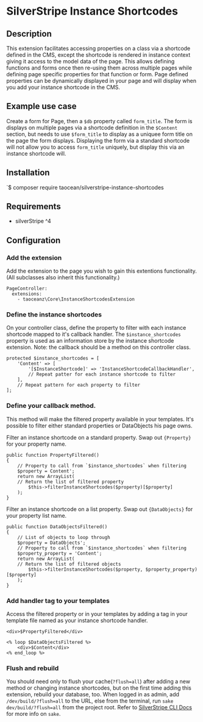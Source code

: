 # SilverStripe Instance Shortcodes

## Description
This extension facilitates accessing properties on a class via a shortcode defined in the CMS, except the shortcode is rendered in instance context giving it access to the model data of the page.
This allows defining functions and forms once then re-using them across multiple pages while defining page specific properties for that function or form.
Page defined properties can be dynamically displayed in your page and will display when you add your instance shortcode in the CMS.

## Example use case
Create a form for Page, then a `$db` property called `form_title`. The form is displays on multiple pages via a shortcode definition in the `$Content` section, but needs to use `$form_title` to display as a uniquee form title on the page the form displays.
Displaying the form via a standard shortcode will not allow you to access `form_title` uniquely, but display this via an instance shortcode will.

## Installation
`$ composer require taocean/silverstripe-instance-shortcodes

## Requirements
- silverStripe ^4

## Configuration
### Add the extension
Add the extension to the page you wish to gain this extentions functionality. (All subclasses also inherit this functionality.)
```
PageController:
  extensions:
    - taoceanz\Core\InstanceShortcodesExtension
```
### Define the instance shortcodes
On your controller class, define the property to filter with each instance shortcode mapped to it's callback handler.
The `$instance_shortcodes` property is used as an information store by the instance shortcode extension.
Note: the callback should be a method on this controller class.
```
protected $instance_shortcodes = [
	'Content' => [
		'[$InstanceShortcode]' => 'InstanceShortcodeCallbackHandler',
		// Repeat patter for each instance shortcode to filter
	],
	// Repeat pattern for each property to filter
];
```
### Define your callback method.
This method will make the filtered property available in your templates.
It's possible to filter either standard properties or DataObjects his page owns.

Filter an instance shortcode on a standard property.
Swap out `{Property}` for your property name.
```
public function PropertyFiltered()
{
    // Property to call from `$instance_shortcodes` when filtering
    $property = Content';
    return new ArrayList(
	// Return the list of filtered property
        $this->filterInstanceShortcodes($property)[$property]
    );
}
```
Filter an instance shortcode on a list property.
Swap out `{DataObjects}` for your property list name.
```
public function DataObjectsFiltered()
{
    // List of objects to loop through
    $property = DataObjects';
    // Property to call from `$instance_shortcodes` when filtering
    $property_property = 'Content';
    return new ArrayList(
	// Return the list of filtered objects
        $this->filterInstanceShortcodes($property, $property_property)[$property]
    );
}
```
### Add handler tag to your templates
Access the filtered property or  in your templates by adding a tag in your template file named as your instance shortcode handler.
```
<div>$PropertyFiltered</div>
```
```
<% loop $DataObjectsFiltered %>
    <div>$Content</div>
<% end_loop %>
```
### Flush and rebuild
You should need only to flush your cache(`?flush=all`) after adding a new method or changing instance shortcodes, but on the first time adding this extension, rebuild your database, too.
When logged in as admin, add `/dev/build/?flush=all` to the URL, else from the terminal, run `sake dev/build/?flush=all` from the project root.
Refer to [SilverStripe CLI Docs]() for more info on `sake`.
